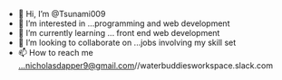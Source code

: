 - 👋 Hi, I’m @Tsunami009
- 👀 I’m interested in ...programming and web development
- 🌱 I’m currently learning ... front end web development
- 💞️ I’m looking to collaborate on ...jobs involving my skill set
- 📫 How to reach me ...nicholasdapper9@gmail.com//waterbuddiesworkspace.slack.com

<!---
Tsunami009/Tsunami009 is a ✨ special ✨ repository because its `README.md` (this file) appears on your GitHub profile.
You can click the Preview link to take a look at your changes.
--->
